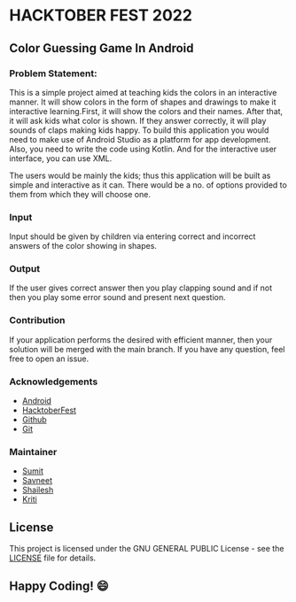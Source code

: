 
# HACKTOBER FEST 2022



## Color Guessing Game In Android

### Problem Statement:
This is a simple project aimed at teaching kids the colors in an interactive manner. It will show colors in the form of shapes and drawings to make it interactive learning.First, it will show the colors and their names. After that, it will ask kids what color is shown. If they answer correctly, it will play sounds of claps making kids happy. To build this application you would need to make use of Android Studio as a platform for app development. Also, you need to write the code using Kotlin. And for the interactive user interface, you can use XML.

The users would be mainly the kids; thus this application will be built as simple and interactive as it can. There would be a no. of options provided to them from which they will choose one.
### Input
Input should be given by children via entering correct and incorrect answers of the color showing in shapes.
### Output
If the user gives correct answer then you play clapping sound and if not then you play some error sound and present next question.
### Contribution
If your application performs the desired with efficient manner, then your solution will be merged with the main branch. If you have any question, feel free to open an issue.
### Acknowledgements

 - [Android](https://developer.android.com/)
 - [HacktoberFest](https://hacktoberfest.com/)
 - [Github](https://github.com/)
 - [Git](https://git-scm.com/)



### Maintainer
 - [Sumit](https://www.linkedin.com/in/isumitmalhotra)
 - [Savneet](https://www.linkedin.com/in/savneetbrar03)
 - [Shailesh](https://www.linkedin.com/in/shailesh88)
 - [Kriti](https://www.linkedin.com/in/kritigupta45)

## License

This project is licensed under the GNU GENERAL PUBLIC License - see the [LICENSE](https://github.com/GDSC-CEC/HacktoberFest-2022-Android/blob/main/LICENSE) file for details.


## Happy Coding! 😄